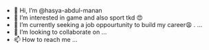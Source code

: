 - 👋 Hi, I’m @hasya-abdul-manan
- 👀 I’m interested in game and also sport tkd 😍
- 🌱 I’m currently seeking a job oppourtunity to build my career😩 . ...
- 💞️ I’m looking to collaborate on ...
- 📫 How to reach me ...

<!---
hasya-manan/hasya-manan is a ✨ special ✨ repository because its `README.md` (this file) appears on your GitHub profile.
You can click the Preview link to take a look at your changes.
--->
